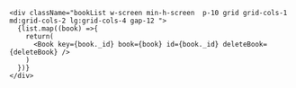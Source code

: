     <div className="bookList w-screen min-h-screen  p-10 grid grid-cols-1 md:grid-cols-2 lg:grid-cols-4 gap-12 ">
      {list.map((book) =>{
        return(
          <Book key={book._id} book={book} id={book._id} deleteBook={deleteBook} />
        )
      })}
    </div>

